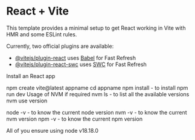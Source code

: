 # React + Vite

This template provides a minimal setup to get React working in Vite with HMR and some ESLint rules.

Currently, two official plugins are available:

- [@vitejs/plugin-react](https://github.com/vitejs/vite-plugin-react/blob/main/packages/plugin-react/README.md) uses [Babel](https://babeljs.io/) for Fast Refresh
- [@vitejs/plugin-react-swc](https://github.com/vitejs/vite-plugin-react-swc) uses [SWC](https://swc.rs/) for Fast Refresh


Install an React app

npm create vite@latest appname
cd appname
npm install - to install
npm run dev
Usage of NVM if required nvm ls - to list all the available versions nvm use version

node -v - to know the current node version nvm -v - to know the current nvm version npm -v - to know the current npm version

All of you ensure using node v18.18.0